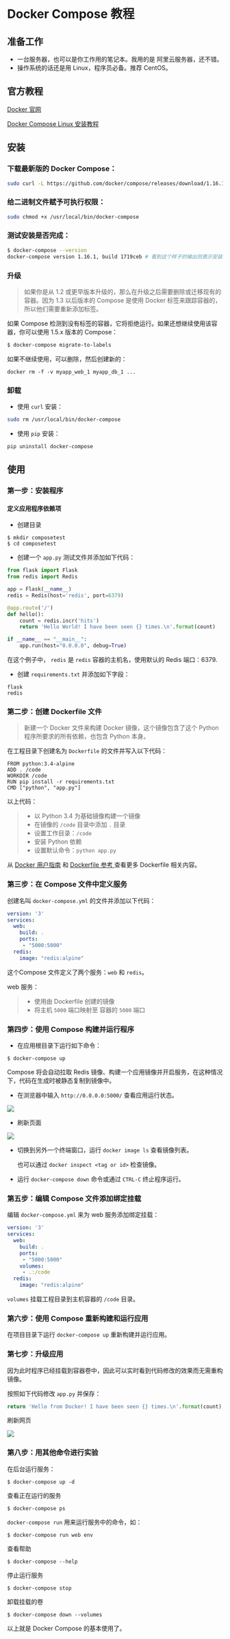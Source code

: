 # Docker Compose 教程

## 准备工作

- 一台服务器，也可以是你工作用的笔记本。我用的是 阿里云服务器，还不错。
- 操作系统的话还是用 Linux，程序员必备。推荐 CentOS。

## 官方教程

[Docker 官网](https://www.docker.com/)

[Docker Compose Linux 安装教程](https://docs.docker.com/compose/install/#install-compose)

## 安装

### 下载最新版的 Docker Compose：

```sh
sudo curl -L https://github.com/docker/compose/releases/download/1.16.1/docker-compose-`uname -s`-`uname -m` -o /usr/local/bin/docker-compose
```

### 给二进制文件赋予可执行权限：

```sh
sudo chmod +x /usr/local/bin/docker-compose
```

### 测试安装是否完成：

```sh
$ docker-compose --version
docker-compose version 1.16.1, build 1719ceb # 看到这个样子的输出则表示安装成功
```

### 升级

> 如果你是从 1.2 或更早版本升级的，那么在升级之后需要删除或迁移现有的容器。因为 1.3 以后版本的 Compose 是使用 Docker 标签来跟踪容器的，所以他们需要重新添加标签。

如果 Compose 检测到没有标签的容器，它将拒绝运行。如果还想继续使用该容器，你可以使用 1.5.x 版本的 Compose：

```sh
$ docker-compose migrate-to-labels
```

如果不继续使用，可以删除，然后创建新的：

```shell
docker rm -f -v myapp_web_1 myapp_db_1 ...
```

### 卸载

* 使用 `curl` 安装：

```sh
sudo rm /usr/local/bin/docker-compose
```

* 使用 `pip` 安装：

```sh
pip uninstall docker-compose
```

## 使用

### 第一步：安装程序

#### 定义应用程序依赖项

* 创建目录

```shell
$ mkdir composetest
$ cd composetest
```

*  创建一个 `app.py` 测试文件并添加如下代码：

```python
from flask import Flask
from redis import Redis

app = Flask(__name__)
redis = Redis(host='redis', port=6379)

@app.route('/')
def hello():
    count = redis.incr('hits')
    return 'Hello World! I have been seen {} times.\n'.format(count)

if __name__ == "__main__":
    app.run(host="0.0.0.0", debug=True)
```

在这个例子中， `redis` 是 `redis` 容器的主机名，使用默认的 Redis 端口：6379.

* 创建 `requirements.txt` 并添加如下字段：

```shell
flask
redis
```

###  第二步：创建 Dockerfile 文件

> 新建一个 Docker 文件来构建 Docker 镜像，这个镜像包含了这个 Python 程序所要求的所有依赖，也包含 Python 本身。

在工程目录下创建名为 `Dockerfile` 的文件并写入以下代码：

```dock
FROM python:3.4-alpine
ADD . /code
WORKDIR /code
RUN pip install -r requirements.txt
CMD ["python", "app.py"]
```

以上代码：

> * 以 Python 3.4 为基础镜像构建一个镜像
> * 在镜像的 `/code` 目录中添加 `.` 目录
> * 设置工作目录：`/code`
> * 安装 Python 依赖
> * 设置默认命令：`python app.py`

从 [Docker 用户指南](https://docs.docker.com/engine/tutorials/dockerimages/#building-an-image-from-a-dockerfile) 和 [Dockerfile 参考 ](https://docs.docker.com/engine/reference/builder/)查看更多 Dockerfile 相关内容。

### 第三步：在 Compose 文件中定义服务

创建名叫 `docker-compose.yml` 的文件并添加以下代码：

```yaml
version: '3'
services:
  web:
    build: .
    ports:
     - "5000:5000"
  redis:
    image: "redis:alpine"
```

这个Compose 文件定义了两个服务：`web` 和 `redis`。

web 服务：

> * 使用由 Dockerfile 创建的镜像
> * 将主机 `5000` 端口映射至 容器的 `5000` 端口

### 第四步：使用 Compose 构建并运行程序

* 在应用根目录下运行如下命令：

```shell
$ docker-compose up
```

Compose 将会自动拉取 Redis 镜像、构建一个应用镜像并开启服务，在这种情况下，代码在生成时被静态复制到镜像中。

* 在浏览器中输入 `http://0.0.0.0:5000/` 查看应用运行状态。

![](https://docs.docker.com/compose/images/quick-hello-world-1.png)

* 刷新页面

![](https://docs.docker.com/compose/images/quick-hello-world-2.png)

* 切换到另外一个终端窗口，运行 `docker image ls` 查看镜像列表。

  也可以通过 `docker inspect <tag or id>` 检查镜像。

* 运行 `docker-compose down` 命令或通过 `CTRL-C` 终止程序运行。

### 第五步：编辑 Compose 文件添加绑定挂载

编辑 `docker-compose.yml` 来为 web 服务添加绑定挂载：

```yaml
version: '3'
services:
  web:
    build: .
    ports:
     - "5000:5000"
    volumes:
     - .:/code
  redis:
    image: "redis:alpine"
```

`volumes` 挂载工程目录到主机容器的 `/code` 目录。

### 第六步：使用 Compose 重新构建和运行应用

在项目目录下运行 `docker-compose up` 重新构建并运行应用。

### 第七步：升级应用

因为此时程序已经挂载到容器卷中，因此可以实时看到代码修改的效果而无需重构镜像。

按照如下代码修改 `app.py` 并保存：

```python
return 'Hello from Docker! I have been seen {} times.\n'.format(count)
```

 刷新网页

![](https://docs.docker.com/compose/images/quick-hello-world-3.png)

### 第八步：用其他命令进行实验

在后台运行服务：

```shell
$ docker-compose up -d
```

查看正在运行的服务

```shell
$ docker-compose ps
```

`docker-compose run` 用来运行服务中的命令，如：

```shell
$ docker-compose run web env
```

 查看帮助

```shell
$ docker-compose --help
```

停止运行服务

```shell
$ docker-compose stop
```

卸载挂载的卷

```shell
$ docker-compose down --volumes
```

以上就是 Docker Compose 的基本使用了。